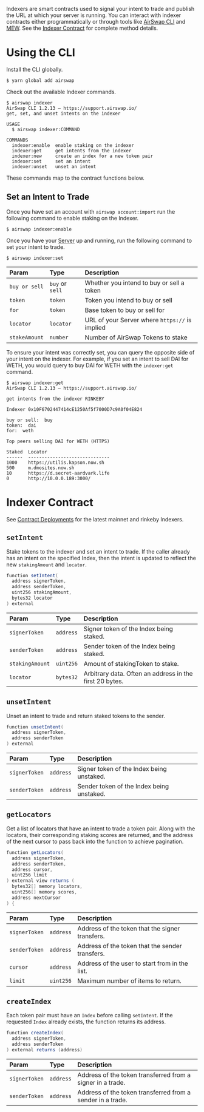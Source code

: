 Indexers are smart contracts used to signal your intent to trade and publish the URL at which your server is running. You can interact with indexer contracts either programmatically or through tools like [AirSwap CLI](https://github.com/airswap/airswap-cli) and [MEW](https://www.myetherwallet.com/). See the [Indexer Contract](../reference/indexer.md) for complete method details.

# Using the CLI

Install the CLI globally.

```
$ yarn global add airswap
```

Check out the available Indexer commands.

```
$ airswap indexer
AirSwap CLI 1.2.13 — https://support.airswap.io/
get, set, and unset intents on the indexer

USAGE
  $ airswap indexer:COMMAND

COMMANDS
  indexer:enable  enable staking on the indexer
  indexer:get     get intents from the indexer
  indexer:new     create an index for a new token pair
  indexer:set     set an intent
  indexer:unset   unset an intent
```

These commands map to the contract functions below.

## Set an Intent to Trade

Once you have set an account with `airswap account:import` run the following command to enable staking on the Indexer.

```
$ airswap indexer:enable
```

Once you have your [Server](./run-a-server.md) up and running, run the following command to set your intent to trade.

```
$ airswap indexer:set
```

| Param         | Type            | Description                                    |
| :------------ | :-------------- | :--------------------------------------------- |
| `buy or sell` | `buy` or `sell` | Whether you intend to buy or sell a token      |
| `token`       | `token`         | Token you intend to buy or sell                |
| `for`         | `token`         | Base token to buy or sell for                  |
| `locator`     | `locator`       | URL of your Server where `https://` is implied |
| `stakeAmount` | `number`        | Number of AirSwap Tokens to stake              |

To ensure your intent was correctly set, you can query the opposite side of your intent on the indexer. For example, if you set an intent to sell DAI for WETH, you would query to buy DAI for WETH with the `indexer:get` command.

```
$ airswap indexer:get
AirSwap CLI 1.2.13 — https://support.airswap.io/

get intents from the indexer RINKEBY

Indexer 0x10F6702447414cE1250Af5f7000D7c9A0f04E824

buy or sell:  buy
token:  dai
for:  weth

Top peers selling DAI for WETH (HTTPS)

Staked  Locator
------  ------------------------------
1000    https://utilis.kapson.now.sh
500     m.dmosites.now.sh
10      https://d.secret-aardvark.life
0       http://10.0.0.189:3000/
```

# Indexer Contract

See [Contract Deployments](../system/contract-deployments) for the latest mainnet and rinkeby Indexers.

## `setIntent`

Stake tokens to the indexer and set an intent to trade. If the caller already has an intent on the specified Index, then the intent is updated to reflect the new `stakingAmount` and `locator`.

```java
function setIntent(
  address signerToken,
  address senderToken,
  uint256 stakingAmount,
  bytes32 locator
) external
```

| Param           | Type      | Description                                             |
| :-------------- | :-------- | :------------------------------------------------------ |
| `signerToken`   | `address` | Signer token of the Index being staked.                 |
| `senderToken`   | `address` | Sender token of the Index being staked.                 |
| `stakingAmount` | `uint256` | Amount of stakingToken to stake.                        |
| `locator`       | `bytes32` | Arbitrary data. Often an address in the first 20 bytes. |

## `unsetIntent`

Unset an intent to trade and return staked tokens to the sender.

```java
function unsetIntent(
  address signerToken,
  address senderToken
) external
```

| Param         | Type      | Description                               |
| :------------ | :-------- | :---------------------------------------- |
| `signerToken` | `address` | Signer token of the Index being unstaked. |
| `senderToken` | `address` | Sender token of the Index being unstaked. |

## `getLocators`

Get a list of locators that have an intent to trade a token pair. Along with the locators, their corresponding staking scores are returned, and the address of the next cursor to pass back into the function to achieve pagination.

```java
function getLocators(
  address signerToken,
  address senderToken,
  address cursor,
  uint256 limit
) external view returns (
  bytes32[] memory locators,
  uint256[] memory scores,
  address nextCursor
) {
```

| Param         | Type      | Description                                     |
| :------------ | :-------- | :---------------------------------------------- |
| `signerToken` | `address` | Address of the token that the signer transfers. |
| `senderToken` | `address` | Address of the token that the sender transfers. |
| `cursor`      | `address` | Address of the user to start from in the list.  |
| `limit`       | `uint256` | Maximum number of items to return.              |

## `createIndex`

Each token pair must have an `Index` before calling `setIntent`. If the requested `Index` already exists, the function returns its address.

```java
function createIndex(
  address signerToken,
  address senderToken
) external returns (address)
```

| Param         | Type      | Description                                                |
| :------------ | :-------- | :--------------------------------------------------------- |
| `signerToken` | `address` | Address of the token transferred from a signer in a trade. |
| `senderToken` | `address` | Address of the token transferred from a sender in a trade. |
